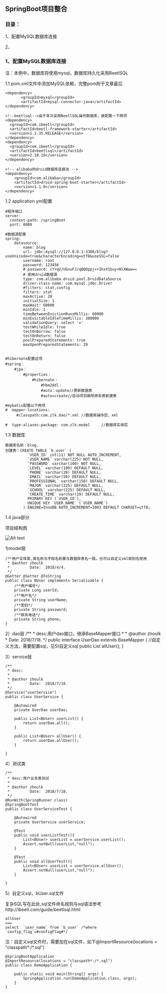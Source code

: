 ## SpringBoot项目整合

### 目录：

1、配置MySQL数据库连接

2、

### 1、配置MySQL数据库连接

注：本例中，数据库将使用mysql，数据库持久化采用BeetlSQL

1.1 pom.xml文件中添加MySQL依赖，完整pom附于文章最后

	<dependency>
	       <groupId>mysql</groupId>
	       <artifactId>mysql-connector-java</artifactId>
	</dependency>

	<!--beetlsql-->由于本次采用BeetlSQL操作数据库，故配置一下两项
	<dependency>
	  <groupId>com.ibeetl</groupId>
	  <artifactId>beetl-framework-starter</artifactId>
	  <version>1.1.35.RELEASE</version>
	</dependency>
	<dependency>
	  <groupId>com.ibeetl</groupId>
	  <artifactId>beetlsql</artifactId>
	  <version>2.10.10</version>
	</dependency>

	<!-- alibaba的druid数据库连接池 -->
	<dependency>
		<groupId>com.alibaba</groupId>
		<artifactId>druid-spring-boot-starter</artifactId>
		<version>1.1.0</version>
	</dependency>

1.2 application.yml配置

	#程序端口
	server:
      context-path: /springBoot
	  port: 8089
	
    #数据源配置
	spring:
	    datasource:
	        name: blog
	        url: jdbc:mysql://127.0.0.1:3306/blog?useUnicode=true&characterEncoding=utf8&useSSL=false
	        username: root
	        password: 123456
	        # password: cY+qV/UGnuFJ/qBQDppj++1hxX1buy+NlXWww==
	        # 使用druid数据源
	        type: com.alibaba.druid.pool.DruidDataSource
	        driver-class-name: com.mysql.jdbc.Driver
	        #filters: stat,config
	        filters: stat
	        maxActive: 20
	        initialSize: 1
	        maxWait: 60000
	        minIdle: 1
	        timeBetweenEvictionRunsMillis: 60000
	        minEvictableIdleTimeMillis: 300000
	        validationQuery: select 'x'
	        testWhileIdle: true
	        testOnBorrow: false
	        testOnReturn: false
	        poolPreparedStatements: true
	        maxOpenPreparedStatements: 20


    #hibernate配置这项
	#spring：
		#jpa：
			#properties：
				#hibernate：
					#hbm2ddl：
					#auto：update//更新数据表
					#auto=create//启动项目删除原有表新建表

	#mybatis配置以下两项
	#  mapper-locations:
		 #classpath:com.zlk.dao/*.xml //数据库操作层，xml

	#  type-aliases-package: com.zlk.model     //数据库实体层

1.3 数据库

    数据库名称：blog,
    创建表：CREATE TABLE `b_user` (
			  `USER_ID` int(11) NOT NULL AUTO_INCREMENT,
			  `USER_NAME` varchar(225) NOT NULL,
			  `PASSWORD` varchar(100) NOT NULL,
			  `LEVEL` varchar(100) DEFAULT NULL,
			  `PHONE` varchar(20) DEFAULT NULL,
			  `EMAIL` varchar(50) DEFAULT NULL,
			  `PROFESSIONAL` varchar(150) DEFAULT NULL,
			  `MAJOR` varchar(225) DEFAULT NULL,
			  `SCHOOL` varchar(225) DEFAULT NULL,
			  `CREATE_TIME` varchar(19) DEFAULT NULL,
			  PRIMARY KEY (`USER_ID`),
			  UNIQUE KEY `USER_NAME` (`USER_NAME`)
			) ENGINE=InnoDB AUTO_INCREMENT=1003 DEFAULT CHARSET=utf8;

1.4 java部分

项目结构图

	
![Alt text](./images/springboot/201807181130.png)

1)model层

	/**用户实体类,类名称与字段名称要与数据库表名一致。也可以自定义xml取别名使用
	 * @author zhoulk
	 *         Date:  2018/4/4.
	 */
	@Getter @Setter @ToString
	public class BUser implements Serializable {
	    /**用户编号*/
	    private Long userId;
	    /**用户名*/
	    private String userName;
	    /**密码*/
	    private String password;
	    /**联系电话*/
	    private String phone;
	}

2）dao层
	/**
	 * desc:用户dao接口，继承BaseMapper接口
	 *
	 * @author zhoulk
	 *         Date:  2018/7/18.
	 */
	public interface UserDao extends BaseMapper<BUser> {
		//自定义方法，需要配置sql，见5)自定义sql
	    public List<BUser> allUser();
	}

3）service层

	/**
	 * desc:
	 *
	 * @author zhoulk
	 *         Date:  2018/7/18.
	 */
	@Service("userService")
	public class UserService {
	
	    @Autowired
	    private UserDao userDao;
	
	    public List<BUser> userList() {
	        return userDao.all();
	    }
	
	    public List<BUser> allUser() {
	        return userDao.allUser();
	    }
	
	}

4）测试类

	/**
	 * desc:用户业务类测试
	 *
	 * @author zhoulk
	 *         Date:  2018/7/18.
	 */
	@RunWith(SpringRunner.class)
	@SpringBootTest
	public class UserServiceTest {
	
	    @Autowired
	    private UserService userService;
	
	    @Test
	    public void userListTest(){
	        List<BUser> userList = userService.userList();
	        Assert.notNull(userList,"null");
	    }
	
	    @Test
	    public void allUserTest(){
	        List<BUser> userList = userService.allUser();
	        Assert.notNull(userList,"null");
	    }
	
	}

5）自定义sql，bUser.sql文件

 复杂SQL写在此处,sql文件命名规则与sql语法参考http://ibeetl.com/guide/beetlsql.html

	allUser
	===
	select  `user_name` from `b_user` /*where  `config_flag`=#configFlag#*/

注：自定义sql文件时，需要加在sql文件，如下@ImportResource(locations = "classpath*:/*.sql")

	@SpringBootApplication
	@ImportResource(locations = "classpath*:/*.sql")
	public class DemoApplication {
	
		public static void main(String[] args) {
			SpringApplication.run(DemoApplication.class, args);
		}
	}